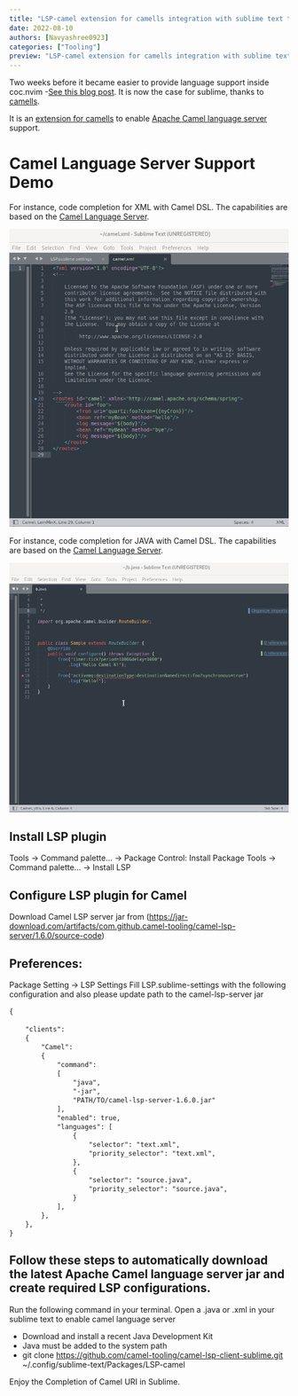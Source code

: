 ```yaml
---
title: "LSP-camel extension for camells integration with sublime text to enable Apache Camel Language Server"
date: 2022-08-10
authors: [Navyashree0923]
categories: ["Tooling"]
preview: "LSP-camel extension for camells integration with sublime text to enable Apache Camel Language Server"
---
```


Two weeks before it became easier to provide language support inside coc.nvim -[See this blog post](https://camel.apache.org/blog/page/2/). It is now the case for sublime, thanks to [camells](https://github.com/camel-tooling/camel-lsp-client-sublime).

It is an [extension for camells](https://github.com/sublimelsp) to enable [Apache Camel language server](https://github.com/camel-tooling/camel-language-server) support.

# Camel Language Server Support Demo

For instance, code completion for XML with Camel DSL. The capabilities are based on the [Camel Language Server](https://github.com/camel-tooling/camel-language-server/).

![Demo](images/xmlsublime.gif)


For instance, code completion for JAVA with Camel DSL. The capabilities are based on the [Camel Language Server](https://github.com/camel-tooling/camel-language-server/).

![Demo](images/javasublime.gif)

## Install LSP plugin
Tools -> Command palette... -> Package Control: Install Package
Tools -> Command palette... -> Install LSP

## Configure LSP plugin for Camel
Download Camel LSP server jar from (https://jar-download.com/artifacts/com.github.camel-tooling/camel-lsp-server/1.6.0/source-code)

## Preferences: 
Package Setting -> LSP Settings
Fill LSP.sublime-settings with the following configuration and also please update path to the camel-lsp-server jar
```
{

	"clients":
	{
		"Camel":
		{
			"command":
			[
				"java",
				"-jar",
				"PATH/TO/camel-lsp-server-1.6.0.jar"
			],
			"enabled": true,
			"languages": [
				{
					"selector": "text.xml",
					"priority_selector": "text.xml",
				},
				{
					"selector": "source.java",
					"priority_selector": "source.java",
				}
			],
		},
	},
}
```
## Follow these steps to automatically download the latest Apache Camel language server jar and create required LSP configurations.
Run the following command in your terminal. Open a .java or .xml in your sublime text to enable camel language server
- Download and install a recent Java Development Kit
- Java must be added to the system path
- git clone https://github.com/camel-tooling/camel-lsp-client-sublime.git ~/.config/sublime-text/Packages/LSP-camel

Enjoy the Completion of Camel URI in Sublime.